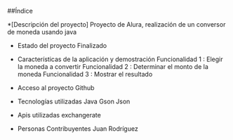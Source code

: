 ##Índice

*[Descripción del proyecto] Proyecto de Alura, realización de un conversor de moneda usando java

* Estado del proyecto Finalizado

* Características de la aplicación y demostración
Funcionalidad 1 : Elegir la moneda a convertir
Funcionalidad 2 : Determinar el monto de la moneda
Funcionalidad 3 : Mostrar el resultado


* Acceso al proyecto
Github

* Tecnologías utilizadas
Java
Gson
Json

* Apis utilizadas
exchangerate

* Personas Contribuyentes
Juan Rodríguez
